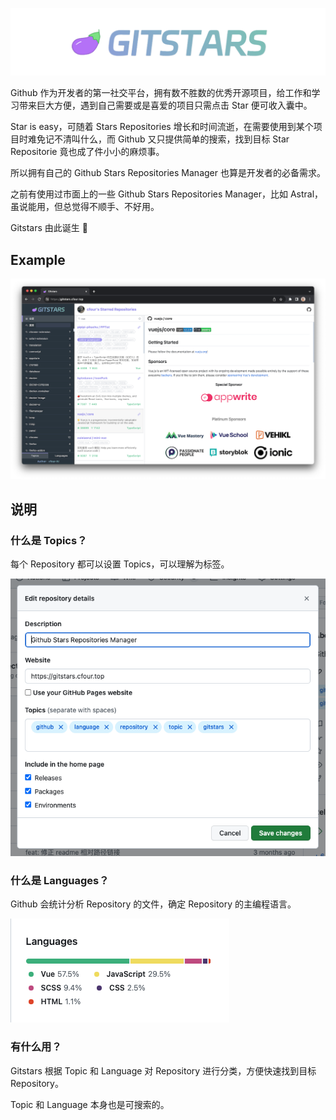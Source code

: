 ![](public/brand.png)

Github 作为开发者的第一社交平台，拥有数不胜数的优秀开源项目，给工作和学习带来巨大方便，遇到自己需要或是喜爱的项目只需点击 Star 便可收入囊中。

Star is easy，可随着 Stars Repositories 增长和时间流逝，在需要使用到某个项目时难免记不清叫什么，而 Github 又只提供简单的搜索，找到目标 Star Repositorie 竟也成了件小小的麻烦事。

所以拥有自己的 Github Stars Repositories Manager 也算是开发者的必备需求。

之前有使用过市面上的一些 Github Stars Repositories Manager，比如 Astral，虽说能用，但总觉得不顺手、不好用。

Gitstars 由此诞生 🎉

## Example

![](public/example-gitstars.png)

## 说明

### 什么是 Topics？

每个 Repository 都可以设置 Topics，可以理解为标签。

![](public/example-topics.png)

### 什么是 Languages？

Github 会统计分析 Repository 的文件，确定 Repository 的主编程语言。

![](public/example-languages.png)

### 有什么用？

Gitstars 根据 Topic 和 Language 对 Repository 进行分类，方便快速找到目标 Repository。

Topic 和 Language 本身也是可搜索的。
